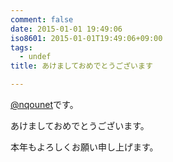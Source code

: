 ```yaml
---
comment: false
date: 2015-01-01 19:49:06
iso8601: 2015-01-01T19:49:06+09:00
tags:
  - undef
title: あけましておめでとうございます

---
```


<p><a href="https://twitter.com/nqounet">@nqounet</a>です。</p>

<p>あけましておめでとうございます。</p>

<p>本年もよろしくお願い申し上げます。</p>
    	